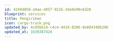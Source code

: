 ```yaml
---
id: 42404058-a9ae-4057-921b-3da9e90c6d28
blueprint: services
title: Pengiriman
icon: cargo-truck.png
updated_by: 4c05bb14-c4c4-442d-8206-8e884340b296
updated_at: 1638387424
---
```

